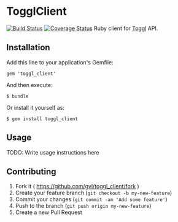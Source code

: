 # TogglClient 
[![Build Status](https://travis-ci.org/gvl/toggl_client.svg?branch=master)](https://travis-ci.org/gvl/toggl_client) [![Coverage Status](https://coveralls.io/repos/gvl/toggl_client/badge.png)](https://coveralls.io/r/gvl/toggl_client)
Ruby client for [Toggl](https://toggl.com) API.

## Installation

Add this line to your application's Gemfile:

    gem 'toggl_client'

And then execute:

    $ bundle

Or install it yourself as:

    $ gem install toggl_client

## Usage

TODO: Write usage instructions here

## Contributing

1. Fork it ( https://github.com/gvl/toggl_client/fork )
2. Create your feature branch (`git checkout -b my-new-feature`)
3. Commit your changes (`git commit -am 'Add some feature'`)
4. Push to the branch (`git push origin my-new-feature`)
5. Create a new Pull Request
